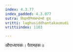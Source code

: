 ```yaml
---
index: 4.3.77
index_padded: 4.3.077
sutra: विद्यायोनिसंबन्धेभ्यो वुञ्
vritti: laghusiddhantakaumudi
vrittiindex: 1103

---
```

औपाध्यायकः। पैतामहकः॥